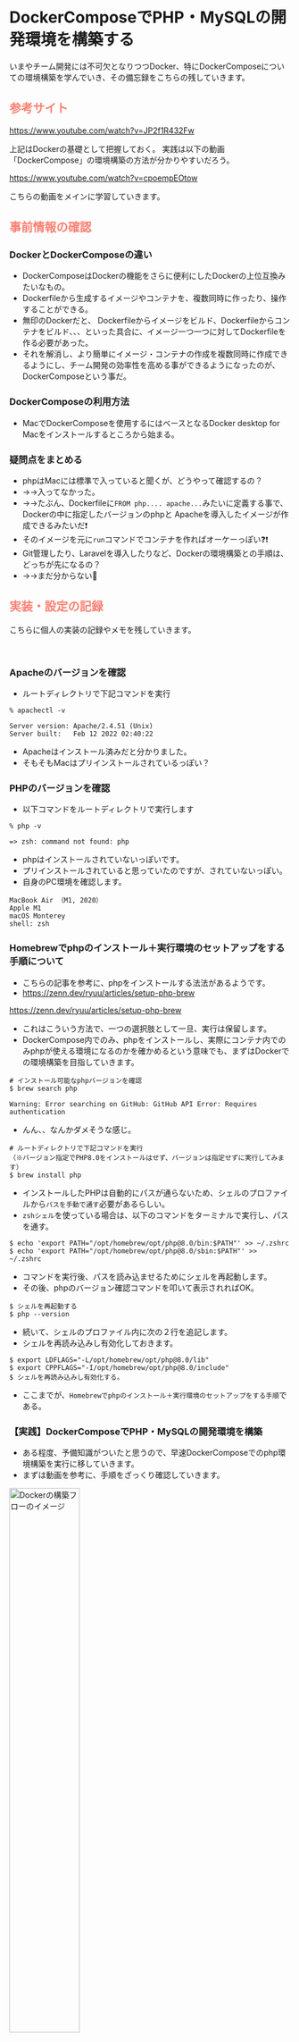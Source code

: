 # DockerComposeでPHP・MySQLの開発環境を構築する

いまやチーム開発には不可欠となりつつDocker、特にDockerComposeについての環境構築を学んでいき、その備忘録をこちらの残していきます。


## <font color="Salmon">参考サイト</font>


https://www.youtube.com/watch?v=JP2f1R432Fw

上記はDockerの基礎として把握しておく。
実践は以下の動画「DockerCompose」の環境構築の方法が分かりやすいだろう。

https://www.youtube.com/watch?v=cpoempEOtow

こちらの動画をメインに学習していきます。


## <font color="Salmon">事前情報の確認</font>

### DockerとDockerComposeの違い

- DockerComposeはDockerの機能をさらに便利にしたDockerの上位互換みたいなもの。
- Dockerfileから生成するイメージやコンテナを、複数同時に作ったり、操作することができる。
- 無印のDockerだと、 Dockerfileからイメージをビルド、Dockerfileからコンテナをビルド、、、といった具合に、イメージ一つ一つに対してDockerfileを作る必要があった。
- それを解消し、より簡単にイメージ・コンテナの作成を複数同時に作成できるようにし、チーム開発の効率性を高める事ができるようになったのが、DockerComposeという事だ。

### DockerComposeの利用方法
- MacでDockerComposeを使用するにはベースとなるDocker desktop for Macをインストールするところから始まる。


### 疑問点をまとめる
- phpはMacには標準で入っていると聞くが、どうやって確認するの？
- →→入ってなかった。
- →→たぶん、Dockerfileに`FROM php.... apache...`みたいに定義する事で、Dockerの中に指定したバージョンのphpと Apacheを導入したイメージが作成できるみたいだ❗️
- そのイメージを元に`run`コマンドでコンテナを作ればオーケーっぽい❓❗️
- Git管理したり、Laravelを導入したりなど、Dockerの環境構築との手順は、どっちが先になるの？
- →→まだ分からない🤷



## <font color="Salmon">実装・設定の記録</font>


こちらに個人の実装の記録やメモを残していきます。

<br>

### Apacheのバージョンを確認
- ルートディレクトリで下記コマンドを実行

```terminal
% apachectl -v

Server version: Apache/2.4.51 (Unix)
Server built:   Feb 12 2022 02:40:22
```
- Apacheはインストール済みだと分かりました。
- そもそもMacはプリインストールされているっぽい？

### PHPのバージョンを確認
- 以下コマンドをルートディレクトリで実行します

```terminal
% php -v

=> zsh: command not found: php
```

- phpはインストールされていないっぽいです。
- プリインストールされていると思っていたのですが、されていないっぽい。
- 自身のPC環境を確認します。

```terminal
MacBook Air （M1, 2020）
Apple M1
macOS Monterey
shell: zsh
```

### Homebrewでphpのインストール＋実行環境のセットアップをする手順について

- こちらの記事を参考に、phpをインストールする法法があるようです。
- https://zenn.dev/ryuu/articles/setup-php-brew

https://zenn.dev/ryuu/articles/setup-php-brew

- これはこういう方法で、一つの選択肢として一旦、実行は保留します。
- DockerCompose内でのみ、phpをインストールし、実際にコンテナ内でのみphpが使える環境になるのかを確かめるという意味でも、まずはDockerでの環境構築を目指していきます。


```terminal
# インストール可能なphpバージョンを確認
$ brew search php

Warning: Error searching on GitHub: GitHub API Error: Requires authentication
```
- んん、、なんかダメそうな感じ。


```terminal
# ルートディレクトリで下記コマンドを実行
（※バージョン指定でPHP8.0をインストールはせず、バージョンは指定せずに実行してみます）
$ brew install php
```

- インストールしたPHPは自動的にパスが通らないため、シェルのプロファイルから`パスを手動で通す`必要があるらしい。
- `zshシェル`を使っている場合は、以下のコマンドをターミナルで実行し、パスを通す。

```terminal
$ echo 'export PATH="/opt/homebrew/opt/php@8.0/bin:$PATH"' >> ~/.zshrc
$ echo 'export PATH="/opt/homebrew/opt/php@8.0/sbin:$PATH"' >> ~/.zshrc
```


- コマンドを実行後、パスを読み込ませるためにシェルを再起動します。
- その後、phpのバージョン確認コマンドを叩いて表示されればOK。

```terminal
$ シェルを再起動する
$ php --version
```

- 続いて、シェルのプロファイル内に次の２行を追記します。
- シェルを再読み込みし有効化しておきます。

```terminal:~/.zshrc
$ export LDFLAGS="-L/opt/homebrew/opt/php@8.0/lib"
$ export CPPFLAGS="-I/opt/homebrew/opt/php@8.0/include"
$ シェルを再読み込みし有効化する。
```

- ここまでが、`Homebrewでphpのインストール＋実行環境のセットアップをする手順`である。


### 【実践】DockerComposeでPHP・MySQLの開発環境を構築

- ある程度、予備知識がついたと思うので、早速DockerComposeでのphp環境構築を実行に移していきます。
- まずは動画を参考に、手順をざっくり確認していきます。


<img src="https://qiita-image-store.s3.ap-northeast-1.amazonaws.com/0/3486945/762f4f2e-3214-fbeb-4fe2-602ec983f168.jpeg" alt="Dockerの構築フローのイメージ" width=50% height=50%>


<img src="https://qiita-image-store.s3.ap-northeast-1.amazonaws.com/0/3486945/966c12b3-0a83-ddda-1019-3ba00b803ca9.jpeg" alt="" width=50% height=50%>


<br>

### <font color="Green">0. Gitでバージョン管理する事前設定</font>

- まずはGit管理下におきたいので、GitHubで`DockerCompose`リポジトリを作成し、`workspace`ディレクトリ配下に`git clone`します。

```terminal
バージョン管理するためにGitHubにprivateリポジトリを作成する。
$ GitHubにログインしてnewページから新しいリポジトリを作成
$ README.mdはあらかじめリモートリポジトリで自動生成しておいた。これでリモートリポジトリで、自動的にmainブランチとREADME.mdが生成される。


ローカルにて、クローンしたいディレクトリにcdコマンドで移動してクローンする。
$ git cd ~/workspace
$ git clone git@github.com:******/DockerCompose.git

ローカルにて、クローンしたディレクトリに移動する。
$ cd DockerCompose
$ git branch  # 予めREADME.mdがmainブランチに作成されている状態になっている。


readmeブランチにて、README.mdファイルを適当に更新してみる。
$ git checkout -b first_commit
$ git branch  # ブランチが移動している事を確認
$ ローカルでREADME.mdファイルを編集・更新

一度コミット〜プルリクエスト〜マージ〜プルできるか確認。
$ git add .
$ git commit -m "first_commit"
$ git log
$ git push
$ git push --set-upstream origin first_commit
$ git log
$ プルリクエストを作成
$ リモートでマージ
$ git checkout main
$ git pull origin main

ローカルのブランチはこまめに削除してOK。
$ git branch -d first_commit
```


- ここまでに、Git管理に成功し、ローカルにリポジトリができていればOK。


<br>

### <font color="Green">1. Dockerアプリのインストール</font>

- すでにインストール済みなので飛ばします。

<br>



### <font color="Green">2. 必要なフォルダ・ファイルを作成</font>

- 以下のディレクトリを作っていきます。

<img src="https://qiita-image-store.s3.ap-northeast-1.amazonaws.com/0/3486945/c42a014e-99f2-e1c8-9566-26d1cac2d8e2.jpeg" alt="ディレクトリ構成のイメージ" width=50% height=50%>


```terminal
$ DockerCompose % tree
.
├── README.md
├── app
│   ├── Dockerfile
│   └── src
│       └── index.php
├── compose.yml
└── mysql
    └── initdb.d
        └── init.sql

5 directories, 5 files
```

```terminal
$ git status -u
Untracked files:
  (use "git add <file>..." to include in what will be committed)
	app/Dockerfile
	app/src/index.php
	compose.yml
	mysql/initdb.d/init.sql
```


<br>
<hr>


***一旦ここまでをコミットするのですが、その前にGit管理をしやすくするための設定を行います***

- `.gitignore`ファイルをルートディレクトリ配下に作成し、`.DS_Store`をGit管理から除外します。
- さらに空のフォルダがコミット対象から外れてしまうリスクを回避するため、各ディレクトリ配下に`.gitkeep`ファイルを作成します。

```terminal
# Mac OS
.DS_Store
```

```terminal
$ touch .gitkeep # 各ディレクトリに作成
```

```terminal
$ git status -u

Untracked files:
  (use "git add <file>..." to include in what will be committed)
	.gitignore
	.gitkeep
	app/.gitkeep
	app/Dockerfile
	app/src/index.php
	compose.yml
	mysql/.gitkeep
	mysql/initdb.d/init.sql
```

***ここまで出来たらコミット〜プルリクエスト〜マージ〜プルまで実施します***

```terminal
$ git add .
$ git status -u
$ git commit -m "【Add】DockerおよびPHP環境構築に必要なフォルダ・ファイルを作成"
$ git log
$ git push
$ プルリクエストを作成
$ リモートブランチmainにマージ
$ git checkout main
$ git pull origin main
$ git log
$ git checkout log # 再びローカルの実装ブランチに戻って次の作業に備えます
```

- さらに、ここまでの記録をREADME.mdに追記して更新します。
- 更新したら`README.mdの更新2`のコミットも行っておきます。



<br>
<hr>


### <font color="Green">3. Dockerfileの作成</font>

***<font color="Red">※動画10分00秒あたりから</font>***


- `最終目標`：DockerComposeでコンテナを複数個を一発で簡単に作成・削除できるようにしたい。
- そのためには、`コンテナ`を作るための`イメージ`が必要。
- `イメージ`を作るには`Dockerfile`を自作していく必要がある。
- ということで、次は`Dockerfile`の作成を行なっていきます。
- `Dockerfile`に以下のように記述していきます。

<br>

- `php`用の`Dockerfile`を作るためのイメージは`Docker Hub`という公式ドキュメントから参照します。
- https://hub.docker.com/
- dockerhubのサイトから検索で`php`でキーワード検索する
- すると、`DOCKER OFFICIAL IMAGE`というphpのイメージがすぐ見つかるのでそれをクリック。
- `How to use this image`でイメージを指定行きましょう。
- 今回は、`php`と`Apache`を導入したいと言う目的があるので、それを検索して調べる。
- 手順としてはphpでオフィシャルイメージのページから`Tags`タブをクリックし、検索窓に`apache`と入力して検索する。
- すると、phpとapache、両方を含んだイメージの使用例、ドキュメントが見つけられます。
- 今回は、このイメージで試してみます。
- <a href="https://hub.docker.com/layers/library/php/8.3.0-apache/images/sha256-10d28c0b61b45dc045ec7a2d0d853e90d275c14d4f2e756e126e8d0bd8457a92?context=explore">php:8.3.0-apache linux/arm64/v8</a>
- 理由は、Applesillicon、M1チップで使えるイメージが、これだと考えたから。参考にしたのはこちらのドキュメントです。
- https://matsuand.github.io/docs.docker.jp.onthefly/desktop/mac/apple-silicon/
- phpのバージョンはひとまず最新の8.3を採用してみます。



```dockerfile
# ~/workspace/DockerCompose/app/Dockerfile
# phpとapacheのイメージ
FROM php:8.3.0-apache
```

- イメージはこれで決まり。
- 次に MySQLを導入するための記述をしていく。
- 今回はphpと Apacheによって構成されたWebサーバーから、DBすなわちMySQLへ接続する必要がある。
- MySQLを指定するには、パッケージというものをインストールする必要がある。
- インストールするには同じく`Dockerfile`内に、`RUN`というコマンドを打ち込む必要がある。
- 以下のように記述します。


```dockerfile
# ~/workspace/DockerCompose/app/Dockerfile
# MySQLのパッケージ
RUN apt update \
    && docker-php-ext-install pdo_mysql
```

***[意味]***
- `apt update`しつつ
- `&&` かつ次のコマンドを実行します。
- `docker-php-ext-install`でphpの拡張ファイルをいい感じにインストールしてね。
- `pdo_mysql`でMySQLに接続してね。

これらの指令を行うコードとなる。

<br>

- 続いて、メインコンテンツとなる`index.php`の中身を実装していく。
- 今回のコードは主題ではないので、多くは語られていない。
- 大まかな内容としては、
- インストールしたMySQLパッケージから特定のクエリを発行し、`var_dump`で出力するという、非常に簡素なビューおよびモデル（DB）の連携を示しています。
- ソースコードは動画の提供者様のGitHubから拝借します。
- https://github.com/fuku-youtube/php-mysql-docker-compose



```php
<!-- ~/workspace/DockerCompose/app/src/index.php -->

<?php

// 接続
// hostはコンテナ名を記載する
$dsn = 'mysql:dbname=test_db;host=run-php-db;';
$user = 'test';
$password = 'test';

try {
    $pdo = new PDO($dsn, $user, $password);
    $sth = $pdo->query("SELECT * FROM users WHERE id = 1");
    $user = $sth->fetch(PDO::FETCH_ASSOC);
    var_dump($user);
} catch (PDOException $e) {
    print('Error:'.$e->getMessage());
    exit;
}
```

- 本工程では、以下の通り、2つのファイルにコードを記述しました。

```terminal
$ git status -u
Changes not staged for commit:
  (use "git add <file>..." to update what will be committed)
  (use "git restore <file>..." to discard changes in working directory)
	modified:   app/Dockerfile
	modified:   app/src/index.php
```

***<font color="Red">※動画14分23秒あたりから</font>***

***MySQLの準備***

- 作成したDockerfileからイメージを作成していく。
- その前に、MySQLファイルの定義が先。









<br>

### <font color="Green">4. Dockerfileからイメージを作成</font>













<br>

### <font color="Green">5. コンテナの作成・起動・停止・削除</font>







<br><br><br><br><br><br><br>


## <font color="Salmon">🗒よく使うタグ</font>

`## <font color="Salmon">サーモンピンク</font>`

`### <font color="Green">グリーン</font>`

`<img src="" alt="" width=50% height=50%>`


<br><br><br><br><br><br><br>




